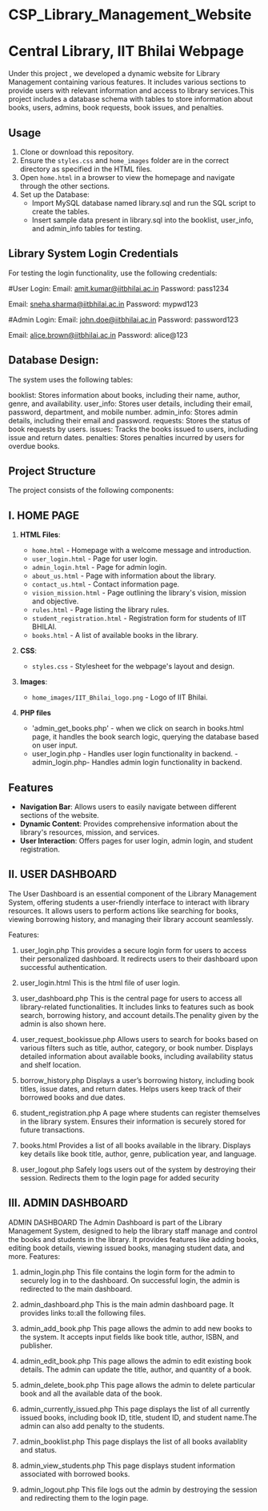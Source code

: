 # CSP_Library_Management_Website
# Central Library, IIT Bhilai Webpage

Under this project , we developed a dynamic website for Library Management containing various features. It includes various sections to provide users with relevant information and access to library services.This project includes a database schema with tables to store information about books, users, admins, book requests, book issues, and penalties.

## Usage

1. Clone or download this repository.
2. Ensure the `styles.css` and `home_images` folder are in the correct directory as specified in the HTML files.
3. Open `home.html` in a browser to view the homepage and navigate through the other sections.
4. Set up the Database:
   - Import  MySQL database named library.sql and run the SQL script to create the tables.
    - Insert sample data present in library.sql into the booklist, user_info, and admin_info tables for testing.


## Library System Login Credentials

For testing the login functionality, use the following credentials:

#User Login:
Email: amit.kumar@iitbhilai.ac.in
Password: pass1234

Email: sneha.sharma@iitbhilai.ac.in
Password: mypwd123

#Admin Login:
Email: john.doe@iitbhilai.ac.in
Password: password123

Email: alice.brown@iitbhilai.ac.in
Password: alice@123

## Database Design:
The system uses the following tables:

booklist: Stores information about books, including their name, author, genre, and availability.
user_info: Stores user details, including their email, password, department, and mobile number.
admin_info: Stores admin details, including their email and password.
requests: Stores the status of book requests by users.
issues: Tracks the books issued to users, including issue and return dates.
penalties: Stores penalties incurred by users for overdue books.

## Project Structure
The project consists of the following components:

 ## I. HOME PAGE 

1. **HTML Files**: 
   - `home.html` - Homepage with a welcome message and introduction.
   - `user_login.html` - Page for user login.
   - `admin_login.html` - Page for admin login.
   - `about_us.html` - Page with information about the library.
   - `contact_us.html` - Contact information page.
   - `vision_mission.html` - Page outlining the library's vision, mission and objective.
   - `rules.html` - Page listing the library rules.
   - `student_registration.html` - Registration form for students of IIT BHILAI.
   - `books.html` - A list of available books in the library.

2. **CSS**:
   - `styles.css` - Stylesheet for the webpage's layout and design.

3. **Images**:
   - `home_images/IIT_Bhilai_logo.png` - Logo of IIT Bhilai.
4. **PHP files**
   - 'admin_get_books.php' - when we click on search in books.html page, it handles the book search logic, querying the database based on user input.
   - user_login.php - Handles user login functionality in backend.
   -admin_login.php- Handles admin login functionality in backend.

## Features


- **Navigation Bar**: Allows users to easily navigate between different sections of the website.
- **Dynamic Content**: Provides comprehensive information about the library's resources, mission, and services.
- **User Interaction**: Offers pages for user login, admin login, and student registration.


## II. USER DASHBOARD
The User Dashboard is an essential component of the Library Management System, offering students a user-friendly interface to interact with library resources. It allows users to perform actions like searching for books, viewing borrowing history, and managing their library account seamlessly.

Features:
1. user_login.php
This provides a secure login form for users to access their personalized dashboard. It redirects users to their dashboard upon successful authentication.
2. user_login.html
This is the html file of user login.

3. user_dashboard.php
This is the central page for users to access all library-related functionalities. It includes links to features such as book search, borrowing history, and account details.The penality given by the admin is also shown here.

4. user_request_bookissue.php
Allows users to search for books based on various filters such as title, author, category, or book number.
Displays detailed information about available books, including availability status and shelf location.

5. borrow_history.php
Displays a user’s borrowing history, including book titles, issue dates, and return dates.
Helps users keep track of their borrowed books and due dates.

6. student_registration.php
A page where students can register themselves in the library system.
Ensures their information is securely stored for future transactions.

7. books.html
Provides a list of all books available in the library.
Displays key details like book title, author, genre, publication year, and language.

8. user_logout.php
Safely logs users out of the system by destroying their session.
Redirects them to the login page for added security

## III. ADMIN DASHBOARD

ADMIN DASHBOARD
The Admin Dashboard is part of the Library Management System, designed to help the library staff manage and control the books and students in the library. It provides features like adding books, editing book details, viewing issued books, managing student data, and more.
Features:
1. admin_login.php
This file contains the login form for the admin to securely log in to the dashboard. On successful login, the admin is redirected to the main dashboard.

2. admin_dashboard.php
This is the main admin dashboard page. It provides links to:all the following files.


3. admin_add_book.php
This page allows the admin to add new books to the system. It accepts input fields like book title, author, ISBN, and publisher.

4. admin_edit_book.php
This page allows the admin to edit existing book details. The admin can update the title, author, and quantity of a book.

5. admin_delete_book.php
This page allows the admin to delete  particular book and all the available data of the book.

6. admin_currently_issued.php
This page displays the list of all currently issued books, including book ID, title, student ID, and student name.The admin can also add penalty to the students.

7. admin_booklist.php
This page displays the list of all  books availablity and status.

8. admin_view_students.php
This page displays student information associated with borrowed books.

9. admin_logout.php
This file logs out the admin by destroying the session and redirecting them to the login page.


